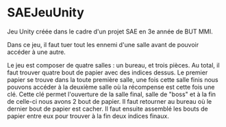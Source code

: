 # SAEJeuUnity

Jeu Unity créée dans le cadre d'un projet SAE en 3e année de BUT MMI.

Dans ce jeu, il faut tuer tout les ennemi d'une salle avant de pouvoir accéder à une autre.

Le jeu est composer de quatre salles : un bureau, et trois pièces.
Au total, il faut trouver quatre bout de papier avec des indices dessus.
Le premier papier se trouve dans la toute première salle, une fois cette salle finis nous pouvons accéder à la deuxième salle où la récompense est cette fois une clé.
Cette clé permet l'ouverture de la salle final, salle de "boss" et à la fin de celle-ci nous avons 2 bout de papier.
Il faut retourner au bureau où le dernier bout de papier est cacher. Il faut ensuite assemblé les bouts de papier entre eux pour trouver à la fin deux indices finaux.
